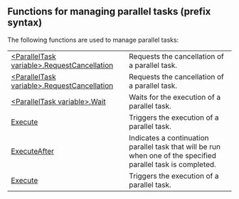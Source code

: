 


## Functions for managing parallel tasks (prefix syntax)
			



<a name="NOTE1"></a>
<a name="NOTE1_1"></a>
The following functions are used to manage parallel tasks: 



|   |   |
| --- | --- |
| [&lt;ParallelTask variable&gt;.RequestCancellation](../WDLang1/1000021605.md) | Requests the cancellation of a parallel task. |
| [&lt;ParallelTask variable&gt;.RequestCancellation](../WDLang1/1000021666.md) | Requests the cancellation of a parallel task. |
| [&lt;ParallelTask variable&gt;.Wait](../WDLang1/1000021604.md) | Waits for the execution of a parallel task. |
| [Execute](../WDLang1/1000021669.md) | Triggers the execution of a parallel task. |
| [ExecuteAfter](../WDLang1/1000021668.md) | Indicates a continuation parallel task that will be run when one of the specified parallel task is completed. |
| [Execute](../WDLang1/1000021667.md) | Triggers the execution of a parallel task. |





